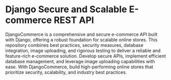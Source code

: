 # Django Secure and Scalable E-commerce REST API
 DjangoCommerce is a comprehensive and secure e-commerce API built with Django, offering a robust foundation for scalable online stores. This repository combines best practices, security measures, database integration, image uploading, and rigorous testing to deliver a reliable and feature-rich e-commerce solution. Develop secure APIs, implement efficient database management, and leverage image uploading capabilities with ease. With DjangoCommerce, build high-performing online stores that prioritize security, scalability, and industry best practices.
